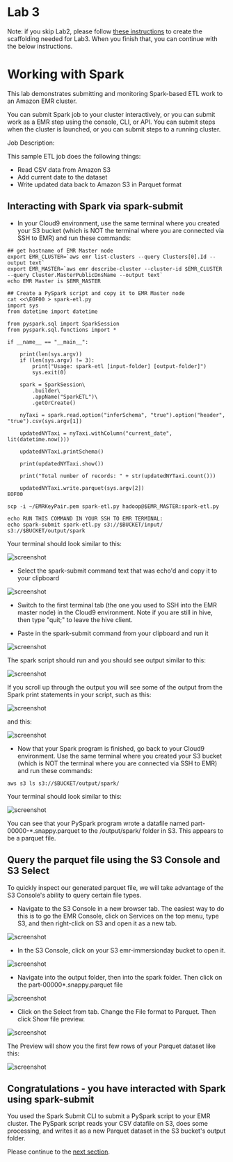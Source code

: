# Lab 3

Note: if you skip Lab2, please follow [these instructions](L2a-S3.md) to create the scaffolding needed for Lab3. When you finish that, you can continue with the below instructions.

# Working with Spark

This lab demonstrates submitting and monitoring Spark-based ETL work to an Amazon EMR cluster.

You can submit Spark job to your cluster interactively, or you can submit work as a EMR step using the console, CLI, or API. You can submit steps when the cluster is launched, or you can submit steps to a running cluster.


Job Description:

This sample ETL job does the following things:
- Read CSV data from Amazon S3
- Add current date to the dataset
- Write updated data back to Amazon S3 in Parquet format


## Interacting with Spark via spark-submit

* In your Cloud9 environment, use the same terminal where you created your S3 bucket (which is NOT the terminal where you are connected via SSH to EMR) and run these commands:

```
## get hostname of EMR Master node
export EMR_CLUSTER=`aws emr list-clusters --query Clusters[0].Id --output text`
export EMR_MASTER=`aws emr describe-cluster --cluster-id $EMR_CLUSTER --query Cluster.MasterPublicDnsName --output text`
echo EMR Master is $EMR_MASTER

## Create a PySpark script and copy it to EMR Master node
cat <<\EOF00 > spark-etl.py
import sys
from datetime import datetime

from pyspark.sql import SparkSession
from pyspark.sql.functions import *

if __name__ == "__main__":

    print(len(sys.argv))
    if (len(sys.argv) != 3):
        print("Usage: spark-etl [input-folder] [output-folder]")
        sys.exit(0)

    spark = SparkSession\
        .builder\
        .appName("SparkETL")\
        .getOrCreate()

    nyTaxi = spark.read.option("inferSchema", "true").option("header", "true").csv(sys.argv[1])

    updatedNYTaxi = nyTaxi.withColumn("current_date", lit(datetime.now()))

    updatedNYTaxi.printSchema()

    print(updatedNYTaxi.show())

    print("Total number of records: " + str(updatedNYTaxi.count()))
    
    updatedNYTaxi.write.parquet(sys.argv[2])
EOF00

scp -i ~/EMRKeyPair.pem spark-etl.py hadoop@$EMR_MASTER:spark-etl.py

echo RUN THIS COMMAND IN YOUR SSH TO EMR TERMINAL:
echo spark-submit spark-etl.py s3://$BUCKET/input/ s3://$BUCKET/output/spark

```

Your terminal should look similar to this:

![screenshot](images/SP1.png)

* Select the spark-submit command text that was echo'd and copy it to your clipboard

![screenshot](images/SP2.png)

* Switch to the first terminal tab (the one you used to SSH into the EMR master node) in the Cloud9 environment.  Note if you are still in hive, then type "quit;" to leave the hive client.  

* Paste in the spark-submit command from your clipboard and run it

![screenshot](images/SP3.png)

The spark script should run and you should see output similar to this:

![screenshot](images/SP4.png)

If you scroll up through the output you will see some of the output from the Spark print statements in your script, such as this:

![screenshot](images/SP5.png)

and this:

![screenshot](images/SP6.png)



* Now that your Spark program is finished, go back to your Cloud9 environment.  Use the same terminal where you created your S3 bucket (which is NOT the terminal where you are connected via SSH to EMR) and run these commands:

```
aws s3 ls s3://$BUCKET/output/spark/

```
Your terminal should look similar to this:

![screenshot](images/SP7.png)

You can see that your PySpark program wrote a datafile named part-00000-*.snappy.parquet to the /output/spark/ folder in S3.  This appears to be a parquet file.

## Query the parquet file using the S3 Console and S3 Select

To quickly inspect our generated parquet file, we will take advantage of the S3 Console's ability to query certain file types.

* Navigate to the S3 Console in a new browser tab.  The easiest way to do this is to go the EMR Console, click on Services on the top menu, type S3, and then right-click on S3 and open it as a new tab.

![screenshot](images/SP8.png)

* In the S3 Console, click on your S3 emr-immersionday bucket to open it.

![screenshot](images/SP9.png)

* Navigate into the output folder, then into the spark folder.  Then click on the part-00000*.snappy.parquet file

![screenshot](images/SP10.png)

* Click on the Select from tab.  Change the File format to Parquet.  Then click Show file preview.

![screenshot](images/SP11.png)

The Preview will show you the first few rows of your Parquet dataset like this:

![screenshot](images/SP12.png)

## Congratulations - you have interacted with Spark using spark-submit
You used the Spark Submit CLI to submit a PySpark script to your EMR cluster.  The PySpark script reads your CSV datafile on S3, does some processing, and writes it as a new Parquet dataset in the S3 bucket's output folder.

Please continue to the [next section](L3b-SparkMonitor.md).
